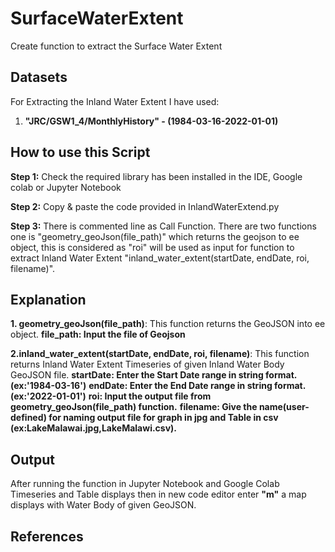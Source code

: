 # SurfaceWaterExtent
Create function to extract the Surface Water Extent

## Datasets
For Extracting the Inland Water Extent I have used:
1. **"JRC/GSW1_4/MonthlyHistory" - (1984-03-16-2022-01-01)**

## How to use this Script
**Step 1:** Check the required library has been installed in the IDE,
Google colab or Jupyter Notebook

**Step 2:** Copy & paste the code provided in InlandWaterExtend.py

**Step 3:** There is commented line as Call Function. There are
two functions one is "geometry_geoJson(file_path)" which
returns the geojson to ee object, this is considered as "roi"
will be used as input for function to extract Inland Water Extent 
"inland_water_extent(startDate, endDate, roi, filename)".

## Explanation
**1. geometry_geoJson(file_path)**:
  This function returns the GeoJSON into ee object.
  **file_path: Input the file of Geojson**

**2.inland_water_extent(startDate, endDate, roi, filename)**:
  This function returns Inland Water Extent Timeseries of given 
  Inland Water Body GeoJSON file.
  **startDate: Enter the Start Date range in string format. (ex:'1984-03-16')**
  **endDate: Enter the End Date range in string format. (ex:'2022-01-01')**
   **roi: Input the output file from geometry_geoJson(file_path) function.**
   **filename: Give the name(user-defined) for naming output file for graph in jpg and Table in csv (ex:LakeMalawai.jpg,LakeMalawi.csv).**
  
## Output
After running the function in Jupyter Notebook and Google Colab
Timeseries and Table displays
then in new code editor enter **"m"** a map displays with Water Body of given
GeoJSON.

## References

